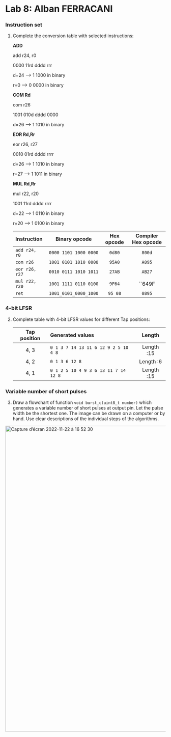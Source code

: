 # Lab 8: Alban FERRACANI

### Instruction set

1. Complete the conversion table with selected instructions:

    **ADD**
    
    add r24, r0
    
    0000 11rd dddd rrr
    
    d=24 --> 1 1000 in binary
    
    r=0  --> 0 0000 in binary

    **COM Rd**
    
    com r26
    
    1001 010d dddd 0000
    
    d=26 --> 1 1010 in binary
    
    **EOR Rd,Rr**
    
    eor r26, r27
    
    0010	01rd	dddd	rrrr
    
    d=26 --> 1 1010 in binary
    
    r=27 --> 1 1011 in binary
   
    **MUL Rd,Rr**
    
    mul r22, r20
    
    1001	11rd	dddd  rrrr
    
    d=22 --> 1 0110 in binary
    
    r=20 --> 1 0100 in binary
    
    
   | **Instruction** | **Binary opcode** | **Hex opcode** | **Compiler Hex opcode** |
   | :-- | :-: | :-: | :-: |
   | `add r24, r0` | `0000 1101 1000 0000` | `0d80` | `800d`| 
   | `com r26` | `1001 0101 1010 0000` | `95A0` | `A095` |
   | `eor r26, r27` | `0010 0111 1010 1011` | `27AB` | `AB27` |
   | `mul r22, r20` | `1001 1111 0110 0100` | `9F64` | ``649F |
   | `ret` | `1001_0101_0000_1000` | `95 08` | `0895` |
   

### 4-bit LFSR

2. Complete table with 4-bit LFSR values for different Tap positions:

   | **Tap position** | **Generated values** | **Length** |
   | :-: | :-- | :-: |
   | 4, 3 | `0 1 3 7 14 13 11 6 12 9 2 5 10 4 8`  | Length :15 |
   | 4, 2 | `0 1 3 6 12 8` | Length :6 |
   | 4, 1 | `0 1 2 5 10 4 9 3 6 13 11 7 14 12 8`| Length :15 |

### Variable number of short pulses

3. Draw a flowchart of function `void burst_c(uint8_t number)` which generates a variable number of short pulses at output pin. Let the pulse width be the shortest one. The image can be drawn on a computer or by hand. Use clear descriptions of the individual steps of the algorithms.

<img width="961" alt="Capture d’écran 2022-11-22 à 16 52 30" src="https://user-images.githubusercontent.com/114081879/203359886-c6c1bfe8-52ce-4359-a2d8-c84d95e9944c.png">

